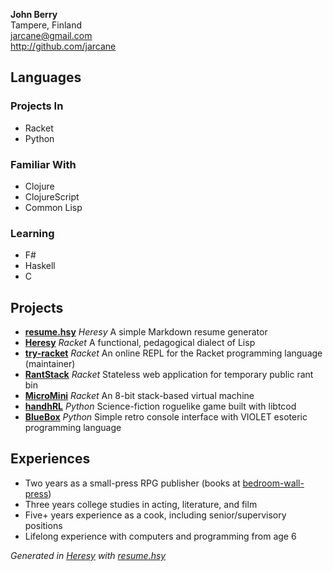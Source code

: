 **John Berry**  
Tampere, Finland  
jarcane@gmail.com  
http://github.com/jarcane  

## Languages  

### Projects In  

  * Racket
  * Python

### Familiar With  

  * Clojure
  * ClojureScript
  * Common Lisp

### Learning  

  * F#
  * Haskell
  * C


## Projects  

  * **[resume.hsy](http://github.com/jarcane/resume.hsy)**  *Heresy*  A simple Markdown resume generator   
  * **[Heresy](http://github.com/jarcane/Heresy)**  *Racket*  A functional, pedagogical dialect of Lisp   
  * **[try-racket](http://github.com/jarcane/try-racket)**  *Racket*  An online REPL for the Racket programming language (maintainer)   
  * **[RantStack](http://github.com/jarcane/RantStack)**  *Racket*  Stateless web application for temporary public rant bin   
  * **[MicroMini](http://github.com/jarcane/MicroMini)**  *Racket*  An 8-bit stack-based virtual machine   
  * **[handhRL](http://github.com/jarcane/handhRL)**  *Python*  Science-fiction roguelike game built with libtcod   
  * **[BlueBox](http://github.com/jarcane/BlueBox)**  *Python*  Simple retro console interface with VIOLET esoteric programming language   


## Experiences  

  * Two years as a small-press RPG publisher (books at [bedroom-wall-press](http://github.com/jarcane/bedroom-wall-press))
  * Three years college studies in acting, literature, and film
  * Five+ years experience as a cook, including senior/supervisory positions
  * Lifelong experience with computers and programming from age 6


*Generated in [Heresy](http://github.com/jarcane/Heresy) with [resume.hsy](http://github.com/jarcane/resume.hsy)*
